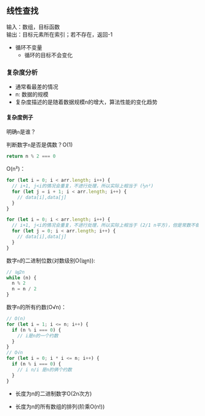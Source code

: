 ## 线性查找

输入：数组，目标函数  
输出：目标元素所在索引；若不存在，返回-1

* 循环不变量
  * 循环的目标不会变化

### 复杂度分析

* 通常看最差的情况
* n: 数据的规模
* 复杂度描述的是随着数据规模n的增大，算法性能的变化趋势

#### 复杂度例子

明确`n`是谁？

判断数字`n`是否是偶数？O(1)

```js
return n % 2 === 0
```

O(n²)：

```js
for (let i = 0; i < arr.length; i++) {
  // i+1, j<i的情况会重复，不进行处理，所以实际上相当于 (½n²)
  for (let j = i + 1; i < arr.length; i++) {
    // data[i],data[j]
  }
}
```

```js
for (let i = 0; i < arr.length; i++) {
  // i+1, j<i的情况会重复，不进行处理，所以实际上相当于 (2/1 n平方)，但是常数不做考虑
  for (let j = 0; i < arr.length; i++) {
    // data[i],data[j]
  }
}
```

数字`n`的二进制位数(对数级别O(㏒n)):

```js
// ㏒2n
while (n) {
  n % 2
  n = n / 2
}
```

数字`n`的所有约数(O√n)：

```js
// O(n)
for (let i = 1; i <= n; i++) {
  if (n % i === 0) {
    // i是n的一个约数
  }
}
// O√n
for (let i = 0; i * i <= n; i++) {
  if (n % i === 0) {
    // i n/i 是n的俩个约数
  }
}
```

* 长度为n的二进制数字O(2n次方)

* 长度为n的所有数组的排列(阶乘O(n!))
